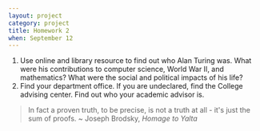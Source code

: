 ```yaml
---
layout: project
category: project
title: Homework 2
when: September 12
---
```

1. Use online and library resource to find out who Alan Turing was.
   What were his contributions to computer science, World War II, and
   mathematics?  What were the social and political impacts of his
   life?
2. Find your department office.  If you are undeclared, find the
   College advising center.  Find out who your academic advisor is.

> In fact a proven truth, to be precise, is not a truth at all - it's just the sum of proofs. ~ Joseph Brodsky, *Homage to Yalta*
